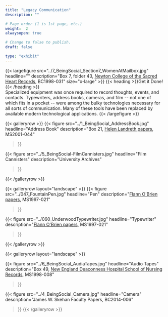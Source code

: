 ```yaml
---
title: "Legacy Communication"
description: ""

# Page order (1 is 1st page, etc.)
weight:  2
alwaysopen: true

# Change to false to publish.
draft: false

type: "exhibit"
---
```


{{< largefigure src="../7_BeingSocial_Section7_WomenAtMailbox.jpg"
                headline=""
                description="Box 7, folder 43, [Newton College of the Sacred Heart Records](https://bc-primo.hosted.exlibrisgroup.com/primo-explore/fulldisplay?docid=ALMA-BC21323284070001021&context=L&vid=bclib_new&search_scope=bcl&tab=bcl_only&lang=en_US), BC1998-031"
                size="x-large" >}}
{{< heading >}}Get it Done!{{< /heading >}}              
Specialized equipment was once required to record thoughts, events, and contacts. Typewriters, address books, cameras, and film -- not one of which fits in a pocket -- were among the bulky technologies necessary for all sorts of communication. Many of these tools have been replaced by available modern technological applications.
{{< /largefigure >}}

{{< galleryrow >}}
{{< figure src="../1_BeingSocial_AddressBook.jpg"
           headline="Address Book"
           description="Box 21, [Helen Landreth papers](https://bc-primo.hosted.exlibrisgroup.com/primo-explore/fulldisplay?docid=ALMA-BC21359576400001021&context=L&vid=bclib_new&search_scope=bcl&tab=bcl_only&lang=en_US), MS2001-044"
>}}

{{< figure src="../5_BeingSocial-FilmCannisters.jpg"
            headline="Film Cannisters"
            description="University Archives"
>}}

{{< /galleryrow >}}

{{< galleryrow layout="landscape" >}}
{{< figure src="../047_FountainPen.jpg"
            headline="Pen"
            description="[Flann O'Brien papers](https://bc-primo.hosted.exlibrisgroup.com/primo-explore/fulldisplay?docid=ALMA-BC21332671220001021&context=L&vid=bclib_new&search_scope=bcl&tab=bcl_only&lang=en_US), MS1997-021"
>}}

{{< figure src="../060_UnderwoodTypewriter.jpg"
            headline="Typewriter"
            description="[Flann O'Brien papers](https://bc-primo.hosted.exlibrisgroup.com/primo-explore/fulldisplay?docid=ALMA-BC21332671220001021&context=L&vid=bclib_new&search_scope=bcl&tab=bcl_only&lang=en_US), MS1997-021"
>}}

{{< /galleryrow >}}

{{< galleryrow layout="landscape" >}}

{{< figure src="../6_BeingSocial_AudiaTapes.jpg"
            headline="Audio Tapes"
            description="Box 49, [New England Deaconness Hospital School of Nursing Records](https://bc-primo.hosted.exlibrisgroup.com/primo-explore/fulldisplay?docid=ALMA-BC21352763480001021&context=L&vid=bclib_new&search_scope=bcl&tab=bcl_only&lang=en_US), MS1998-008"
>}}

{{< figure src="../4_BeingSocial_Camera.jpg"
            headline="Camera"
            description="James W. Skehan Faculty Papers, BC2014-006"
>}}
{{< /galleryrow >}}
